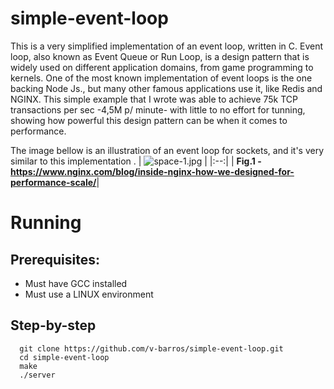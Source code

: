 # simple-event-loop

This is a very simplified implementation of an event loop, written in C. 
Event loop, also known as Event Queue or Run Loop, is a design pattern that is widely used on different application domains, from game programming to kernels. One of the most known implementation of event loops is the one backing Node Js., but many other famous applications use it, like Redis and NGINX. This simple example that I wrote was able to achieve 75k TCP transactions per sec -4,5M p/ minute- with little to no effort for tunning, showing how powerful this design pattern can be when it comes to performance.

The image bellow is an illustration of an event loop for sockets, and it's very similar to this implementation .
| ![space-1.jpg](https://user-images.githubusercontent.com/42453088/218470745-96f1a414-3e6a-43e6-8268-258c28899cdc.png) |
|:--:|
| <b>Fig.1 - https://www.nginx.com/blog/inside-nginx-how-we-designed-for-performance-scale/</b>|


# Running 

## Prerequisites:
- Must have GCC installed
- Must use a LINUX environment

## Step-by-step
``` 
  git clone https://github.com/v-barros/simple-event-loop.git
  cd simple-event-loop
  make
  ./server
```
  
